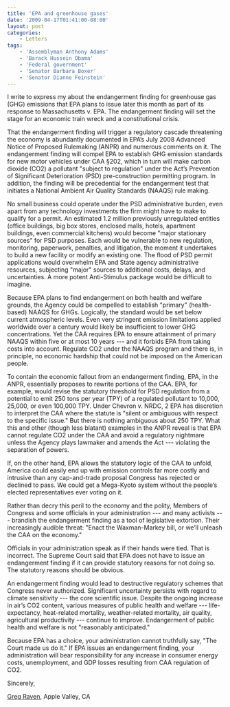 ```yaml
---
title: 'EPA and greenhouse gases'
date: '2009-04-17T01:41:00-08:00'
layout: post
categories:
    - Letters
tags:
    - 'Assemblyman Anthony Adams'
    - 'Barack Hussein Obama'
    - 'Federal government'
    - 'Senator Barbara Boxer'
    - 'Senator Dianne Feinstein'
---
```


I write to express my about the endangerment finding for greenhouse gas (GHG) emissions that EPA plans to issue later this month as part of its response to Massachusetts v. EPA. The endangerment finding will set the stage for an economic train wreck and a constitutional crisis.

That the endangerment finding will trigger a regulatory cascade threatening the economy is abundantly documented in EPA’s July 2008 Advanced Notice of Proposed Rulemaking (ANPR) and numerous comments on it. The endangerment finding will compel EPA to establish GHG emission standards for new motor vehicles under CAA §202, which in turn will make carbon dioxide (CO2) a pollutant "subject to regulation" under the Act’s Prevention of Significant Deterioration (PSD) pre-construction permitting program. In addition, the finding will be precedential for the endangerment test that initiates a National Ambient Air Quality Standards (NAAQS) rule making.

No small business could operate under the PSD administrative burden, even apart from any technology investments the firm might have to make to qualify for a permit. An estimated 1.2 million previously unregulated entities (office buildings, big box stores, enclosed malls, hotels, apartment buildings, even commercial kitchens) would become "major stationary sources" for PSD purposes. Each would be vulnerable to new regulation, monitoring, paperwork, penalties, and litigation, the moment it undertakes to build a new facility or modify an existing one. The flood of PSD permit applications would overwhelm EPA and State agency administrative resources, subjecting "major" sources to additional costs, delays, and uncertainties. A more potent Anti-Stimulus package would be difficult to imagine.

Because EPA plans to find endangerment on both health and welfare grounds, the Agency could be compelled to establish "primary" (health-based) NAAQS for GHGs. Logically, the standard would be set below current atmospheric levels. Even very stringent emission limitations applied worldwide over a century would likely be insufficient to lower GHG concentrations. Yet the CAA requires EPA to ensure attainment of primary NAAQS within five or at most 10 years --- and it forbids EPA from taking costs into account. Regulate CO2 under the NAAQS program and there is, in principle, no economic hardship that could not be imposed on the American people.

To contain the economic fallout from an endangerment finding, EPA, in the ANPR, essentially proposes to rewrite portions of the CAA. EPA, for example, would revise the statutory threshold for PSD regulation from a potential to emit 250 tons per year (TPY) of a regulated pollutant to 10,000, 25,000, or even 100,000 TPY. Under Chevron v. NRDC, 2 EPA has discretion to interpret the CAA where the statute is "silent or ambiguous with respect to the specific issue." But there is nothing ambiguous about 250 TPY. What this and other (though less blatant) examples in the ANPR reveal is that EPA cannot regulate CO2 under the CAA and avoid a regulatory nightmare unless the Agency plays lawmaker and amends the Act --- violating the separation of powers.

If, on the other hand, EPA allows the statutory logic of the CAA to unfold, America could easily end up with emission controls far more costly and intrusive than any cap-and-trade proposal Congress has rejected or declined to pass. We could get a Mega-Kyoto system without the people’s elected representatives ever voting on it.

Rather than decry this peril to the economy and the polity, Members of Congress and some officials in your administration --- and many activists --- brandish the endangerment finding as a tool of legislative extortion. Their increasingly audible threat: "Enact the Waxman-Markey bill, or we’ll unleash the CAA on the economy."

Officials in your administration speak as if their hands were tied. That is incorrect. The Supreme Court said that EPA does not have to issue an endangerment finding if it can provide statutory reasons for not doing so. The statutory reasons should be obvious.

An endangerment finding would lead to destructive regulatory schemes that Congress never authorized. Significant uncertainty persists with regard to climate sensitivity --- the core scientific issue. Despite the ongoing increase in air’s CO2 content, various measures of public health and welfare --- life-expectancy, heat-related mortality, weather-related mortality, air quality, agricultural productivity --- continue to improve. Endangerment of public health and welfare is not "reasonably anticipated."

Because EPA has a choice, your administration cannot truthfully say, "The Court made us do it." If EPA issues an endangerment finding, your administration will bear responsibility for any increase in consumer energy costs, unemployment, and GDP losses resulting from CAA regulation of CO2.

Sincerely,

[Greg Raven](https://www.gregraven.org/), Apple Valley, CA